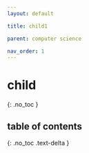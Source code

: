 ```yaml
---
layout: default

title: child1

parent: computer science

nav_order: 1
---
```




# child

{: .no_toc }



## table of contents

{: .no_toc .text-delta }